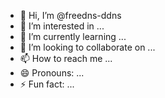 - 👋 Hi, I’m @freedns-ddns
- 👀 I’m interested in ...
- 🌱 I’m currently learning ...
- 💞️ I’m looking to collaborate on ...
- 📫 How to reach me ...
- 😄 Pronouns: ...
- ⚡ Fun fact: ...

<!---
freedns.fun
freedns-ddns/freedns-ddns is a ✨ special ✨ repository because its `README.md` (this file) appears on your GitHub profile.
You can click the Preview link to take a look at your changes.
--->
